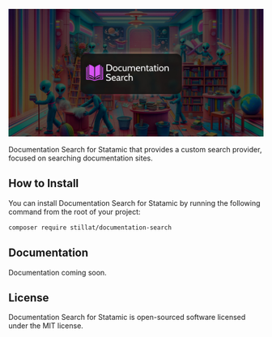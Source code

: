 ![](.art/banner.jpg)

Documentation Search for Statamic that provides a custom search provider, focused on searching documentation sites.

## How to Install

You can install Documentation Search for Statamic by running the following command from the root of your project:

``` bash
composer require stillat/documentation-search
```

## Documentation

Documentation coming soon.

## License

Documentation Search for Statamic is open-sourced software licensed under the MIT license.
